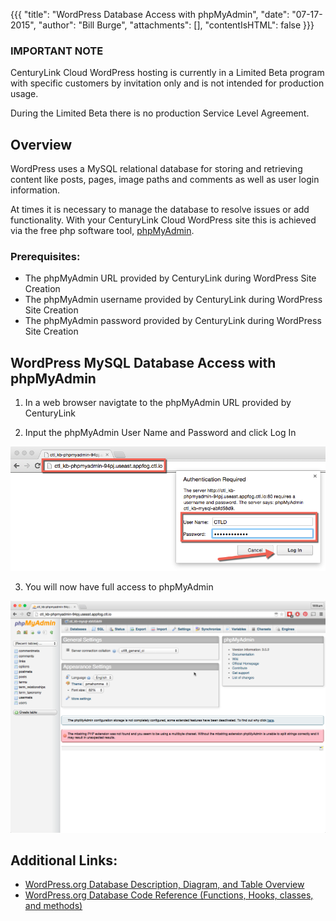{{{
  "title": "WordPress Database Access with phpMyAdmin",
  "date": "07-17-2015",
  "author": "Bill Burge",
  "attachments": [],
  "contentIsHTML": false
}}}

### IMPORTANT NOTE

CenturyLink Cloud WordPress hosting is currently in a Limited Beta program with specific customers by invitation only and is not intended for production usage.

During the Limited Beta there is no production Service Level Agreement.

## Overview

WordPress uses a MySQL relational database for storing and retrieving content like posts, pages, image paths and comments as well as user login information.

At times it is necessary to manage the database to resolve issues or add functionality.  With your CenturyLink Cloud WordPress site this is achieved via the free php software tool, [phpMyAdmin](http://www.phpmyadmin.net "phpMyAdmin Homepage").

### Prerequisites:

* The phpMyAdmin URL provided by CenturyLink during WordPress Site Creation
* The phpMyAdmin username provided by CenturyLink during WordPress Site Creation
* The phpMyAdmin password provided by CenturyLink during WordPress Site Creation

## WordPress MySQL Database Access with phpMyAdmin

1. In a web browser navigtate to the phpMyAdmin URL provided by CenturyLink

2. Input the phpMyAdmin User Name and Password and click Log In

  ![](../images/wp_database_access_with_phpmyadmin/wp_php_login-01.png)

3. You will now have full access to phpMyAdmin

  ![](../images/wp_database_access_with_phpmyadmin/wp_php_login-02.png)


## Additional Links:

* [WordPress.org Database Description, Diagram, and Table Overview](https://codex.wordpress.org/Database_Description "WordPress.org Database Description, Diagram, and Table Overview")
* [WordPress.org Database Code Reference (Functions, Hooks, classes, and methods)](https://developer.wordpress.org/reference "WordPress Database Description, Diagram, and Table Overview")
